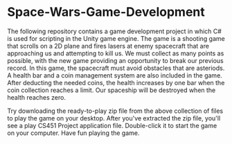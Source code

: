 # Space-Wars-Game-Development
The following repository contains a game development project in which C# is used for scripting in the Unity game engine. The game is a shooting game that scrolls on a 2D plane and fires lasers at enemy spacecraft that are approaching us and attempting to kill us.
We must collect as many points as possible, with the new game providing an opportunity to break our previous record. In this game, the spacecraft must avoid obstacles that are asteriods.
A health bar and a coin management system are also included in the game. After deducting the needed coins, the health increases by one bar when the coin collection reaches a limit.
Our spaceship will be destroyed when the health reaches zero. 

Try downloading the ready-to-play zip file from the above collection of files to play the game on your desktop. After you've extracted the zip file, you'll see a play CS451 Project application file. Double-click it to start the game on your computer. Have fun playing the game. 
